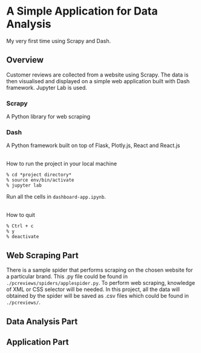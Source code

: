 # A Simple Application for Data Analysis
My very first time using Scrapy and Dash.

## Overview
Customer reviews are collected from a website using Scrapy. The data is then visualised and displayed on a simple web application built with Dash framework. Jupyter Lab is used.

### Scrapy
A Python library for web scraping

### Dash
A Python framework built on top of Flask, Plotly.js, React and React.js

<br />
How to run the project in your local machine

```
% cd *project directory*
% source env/bin/activate
% jupyter lab
```

Run all the cells in `dashboard-app.ipynb`.

<br />
How to quit

```
% Ctrl + c
% y
% deactivate
```

## Web Scraping Part
There is a sample spider that performs scraping on the chosen website for a particular brand. This .py file could be found in `./pcreviews/spiders/applespider.py`. To perform web scraping, knowledge of XML or CSS selector will be needed. In this project, all the data will obtained by the spider will be saved as .csv files which could be found in `./pcreviews/`. 

## Data Analysis Part


## Application Part
